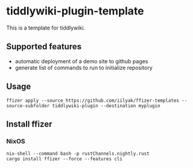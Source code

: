 # tiddlywiki-plugin-template

This is a template for tiddlywiki. 

## Supported features

- automatic deployment of a demo site to github pages
- generate list of commands to run to initialize repository

## Usage

```
ffizer apply --source https://github.com/iilyak/ffizer-templates --source-subfolder tiddlywiki-plugin --destination myplugin
```

## Install ffizer

### NixOS

```
nix-shell --command bash -p rustChannels.nightly.rust
cargo install ffizer --force --features cli
```
